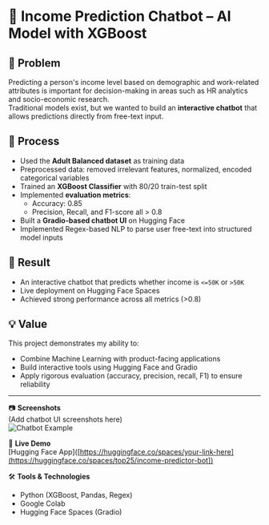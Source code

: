 # 🤖 Income Prediction Chatbot – AI Model with XGBoost

## 📌 Problem  
Predicting a person's income level based on demographic and work-related attributes is important for decision-making in areas such as HR analytics and socio-economic research.  
Traditional models exist, but we wanted to build an **interactive chatbot** that allows predictions directly from free-text input.  

## 🔄 Process  
- Used the **Adult Balanced dataset** as training data  
- Preprocessed data: removed irrelevant features, normalized, encoded categorical variables  
- Trained an **XGBoost Classifier** with 80/20 train-test split  
- Implemented **evaluation metrics**:  
  - Accuracy: 0.85  
  - Precision, Recall, and F1-score all > 0.8  
- Built a **Gradio-based chatbot UI** on Hugging Face  
- Implemented Regex-based NLP to parse user free-text into structured model inputs  

## 🎯 Result  
- An interactive chatbot that predicts whether income is `<=50K` or `>50K`  
- Live deployment on Hugging Face Spaces  
- Achieved strong performance across all metrics (>0.8)  

## 💡 Value  
This project demonstrates my ability to:  
- Combine Machine Learning with product-facing applications  
- Build interactive tools using Hugging Face and Gradio  
- Apply rigorous evaluation (accuracy, precision, recall, F1) to ensure reliability  

---

📷 **Screenshots**  
(Add chatbot UI screenshots here)  
![Chatbot Example](./screenshots/chatbot.png)

🔗 **Live Demo**  
[Hugging Face App]([https://huggingface.co/spaces/your-link-here](https://huggingface.co/spaces/top25/income-predictor-bot])  

🛠️ **Tools & Technologies**  
- Python (XGBoost, Pandas, Regex)  
- Google Colab  
- Hugging Face Spaces (Gradio)  
